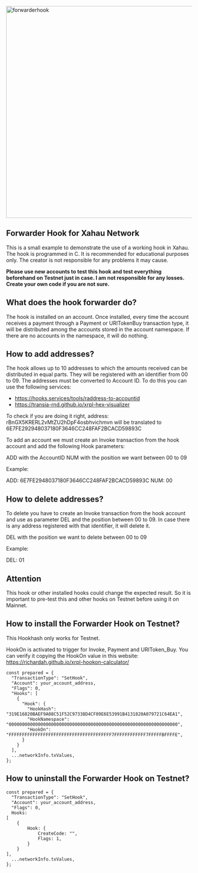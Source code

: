<img width="575" alt="forwarderhook" src="https://github.com/user-attachments/assets/56a8e15e-388e-47a1-ab93-8b9fa0893764" />

## Forwarder Hook for Xahau Network
This is a small example to demonstrate the use of a working hook in Xahau. The hook is programmed in C. It is recommended for educational purposes only. The creator is not responsible for any problems it may cause.

**Please use new accounts to test this hook and test everything beforehand on Testnet just in case. I am not responsible for any losses. Create your own code if you are not sure.**

## What does the hook forwarder do?

The hook is installed on an account. Once installed, every time the account receives a payment through a Payment or URITokenBuy transaction type, it will be distributed among the accounts stored in the account namespace. If there are no accounts in the namespace, it will do nothing.

## How to add addresses?

The hook allows up to 10 addresses to which the amounts received can be distributed in equal parts. They will be registered with an identifier from 00 to 09. The addresses must be converted to Account ID. To do this you can use the following services:

- https://hooks.services/tools/raddress-to-accountid 
- https://transia-rnd.github.io/xrpl-hex-visualizer

To check if you are doing it right, address: rBnGX5KRERL2vMtZU2hDpF4osbhvichmvn will be translated to 6E7FE292948037180F3646CC248FAF2BCACD59893C

To add an account we must create an Invoke transaction from the hook account and add the following Hook parameters:

ADD with the AccountID
NUM with the position we want between 00 to 09

Example:

ADD: 6E7FE2948037180F3646CC248FAF2BCACD59893C
NUM: 00

## How to delete addresses?

To delete you have to create an Invoke transaction from the hook account and use as parameter DEL and the position between 00 to 09. In case there is any address registered with that identifier, it will delete it.

DEL with the position we want to delete between 00 to 09

Example:

DEL: 01

## Attention

This hook or other installed hooks could change the expected result. So it is important to pre-test this and other hooks on Testnet before using it on Mainnet.

## How to install the Forwarder Hook on Testnet?

This Hookhash only works for Testnet.

HookOn is activated to trigger for Invoke, Payment and URIToken_Buy. You can verify it copying the HookOn value in this website: https://richardah.github.io/xrpl-hookon-calculator/

    const prepared = {
      "TransactionType": "SetHook",
      "Account": your_account_address,
      "Flags": 0,
      "Hooks": [
        {
          "Hook": {
            "HookHash": "319E16820BAEF9A08C51F52C97338D4CF09E6E53991B4131820A079721C64EA1",
            "HookNamespace": "0000000000000000000000000000000000000000000000000000000000000000",
            "HookOn": "FFFFFFFFFFFFFFFFFFFFFFFFFFFFFFFFFFFFFFF7FFFFFFFFFFFF7FFFFFBFFFFE",
          }
        }
      ],
      ...networkInfo.txValues,
    };

## How to uninstall the Forwarder Hook on Testnet?

    const prepared = {
      "TransactionType": "SetHook",
      "Account": your_account_address,
      "Flags": 0,
      Hooks:
    [        
        {                        
            Hook: {
                CreateCode: "",
                Flags: 1,
            }
        }
    ],
      ...networkInfo.txValues,
    };
